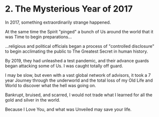 # 2. The Mysterious Year of 2017

In 2017, something extraordinarily strange happened. 

At the same time the Spirit "pinged" a bunch of Us around the world that it was Time to begin preparations...

...religious and political officials began a process of "controlled disclosure" to begin acclimating the public to The Greatest Secret in human history. 

By 2019, they had unleashed a test pandemic, and their advance guards began attacking some of Us. I was caught totally off guard. 

I may be slow, but even with a vast global network of advisors, it took a 7 year Journey through the underworld and the total loss of my Old Life and World to discover what the hell was going on. 

Bankrupt, bruised, and scarred, I would not trade what I learned for all the gold and silver in the world. 

Because I Love You, and what was Unveiled may save your life. 


